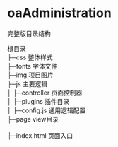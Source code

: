 # oaAdministration

完整版目录结构

根目录<br/>
├─css 									整体样式<br/>
├─fonts                 字体文件<br/>
├─img                   项目图片<br/>
├─js									  主要逻辑<br/>
│  ├─controller         页面控制器<br/>
│  ├─plugins            插件目录<br/>
│  ├─config.js          通用逻辑配置<br/>
├─page								  view目录<br/>     
├─index.html					  页面入口<br/>
